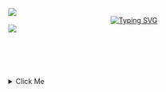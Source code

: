 <img align="center" src="https://capsule-render.vercel.app/api?type=waving&color=4CAF50&height=70&section=header" /> 
<div align="center">
  <a href="https://git.io/typing-svg">
    <img src="https://readme-typing-svg.demolab.com?font=Line+Font&size=32&pause=1000&color=11F72D&center=true&vCenter=true&random=false&width=435&lines=Front-end+Engineer" alt="Typing SVG" />
  </a>
  
</div>
<img align="center" src="https://capsule-render.vercel.app/api?type=waving&color=4CAF50&height=70&section=footer"/>
<details> 

  <summary  style="margin-top: 90;">Click Me</summary>
   <p align="center">
  <img height="50%" width="auto" src="https://github-readme-stats.vercel.app/api?username=TheAlfran&show_icons=true&count_private=true&theme=gotham&hide_border=true&hide=issues,contribs&bg_color=00000000">
  <img height="50%" width="auto" src="https://github-readme-stats.vercel.app/api/top-langs/?username=TheAlfran&layout=compact&hide_border=true&theme=gotham&bg_color=00000000&langs_count=6&hide=jupyter%20notebook,tex,css,php&exclude_repo=Pacman-AI">
  <img src="https://github-readme-streak-stats.herokuapp.com?user=TheAlfran&theme=gotham&hide_border=true&background=FFFFFF00">
</p>

<div align="center">
 <h3>Languages & Tools"</h3>

<a href="https://github.com/harish-sethuraman/readme-components">
 <img  src="https://readme-components.vercel.app/api?component=logo&fill=linear-gradient%2862deg%2C%20%2398FB98%200%25%2C%20%2300FF7F%20100%25%29%3B%0A&logo=react&animation=spin&svgfill=15d8fe">  
</a>
<a href="https://github.com/harish-sethuraman/readme-components">
<img  src="https://readme-components.vercel.app/api?component=logo&fill=linear-gradient%2862deg%2C%20%2398FB98%200%25%2C%20%2300FF7F%20100%25%29%3B%0A&logo=typescript&svgfill=2d79c7">
</a>
  <a href="https://github.com/harish-sethuraman/readme-components">
<img  src="https://readme-components.vercel.app/api?component=logo&fill=linear-gradient%2862deg%2C%20%2398FB98%200%25%2C%20%2300FF7F%20100%25%29%3B%0A&logo=javascript&svgfill=8ed5fa">
</a>
 <a href="https://github.com/harish-sethuraman/readme-components">
 <img  src="https://readme-components.vercel.app/api?component=logo&fill=linear-gradient%2862deg%2C%20%2398FB98%200%25%2C%20%2300FF7F%20100%25%29%3B%0A&logo=css3&svgfill=659b60">
</a>
<a href="https://github.com/harish-sethuraman/readme-components">
<img  src="https://readme-components.vercel.app/api?component=logo&fill=linear-gradient%2862deg%2C%20%2398FB98%200%25%2C%20%2300FF7F%20100%25%29%3B%0A&logo=flutter&svgfill=cd6799">
</a>
<a href="https://github.com/harish-sethuraman/readme-components">
<img  src="https://readme-components.vercel.app/api?component=logo&fill=linear-gradient%2862deg%2C%20%2398FB98%200%25%2C%20%2300FF7F%20100%25%29%3B%0A&logo=dart&svgfill=df5c43"> 
</a>
<a href="https://github.com/harish-sethuraman/readme-components">
<img  src="https://readme-components.vercel.app/api?component=logo&fill=linear-gradient%2862deg%2C%20%2398FB98%200%25%2C%20%2300FF7F%20100%25%29%3B%0A&logo=kotlin&svgfill=df5c43">  
</a>
<a href="https://github.com/harish-sethuraman/readme-components">
<img  src="https://readme-components.vercel.app/api?component=logo&fill=linear-gradient%2862deg%2C%20%2398FB98%200%25%2C%20%2300FF7F%20100%25%29%3B%0A&logo=swift&svgfill=df5c43">  
</a>
<a href="https://github.com/harish-sethuraman/readme-components">
<img  src="https://readme-components.vercel.app/api?component=logo&fill=linear-gradient%2862deg%2C%20%2398FB98%200%25%2C%20%2300FF7F%20100%25%29%3B%0A&logo=androidstudio&svgfill=df5c43">  
</a>
<a href="https://github.com/harish-sethuraman/readme-components">
<img  src="https://readme-components.vercel.app/api?component=logo&fill=linear-gradient%2862deg%2C%20%2398FB98%200%25%2C%20%2300FF7F%20100%25%29%3B%0A&logo=github&svgfill=df5c43">  
</a>


 <h3>Visitor Count</h3>
 
![VisitorCount](https://profile-counter.glitch.me/{TheAlfran}/count.svg)
</div>
</details>
<!-- <picture>
  <source media="(prefers-color-scheme: dark)" srcset="https://raw.githubusercontent.com/TheAlfran/TheAlfran/output/github-contribution-grid-snake-dark.svg" />
  <source media="(prefers-color-scheme: light)" srcset="https://raw.githubusercontent.com/TheAlfran/TheAlfran/output/github-contribution-grid-snake.svg" />
  <img alt="snake eating my contributions" src="https://raw.githubusercontent.com/TheAlfran/TheAlfran/output/github-contribution-grid-snake.svg" />
</picture>
<h3 align="center">My contributions</h3> -->







<!---
TheAlfran/TheAlfran is a ✨ special ✨ repository because its `README.md` (this file) appears on your GitHub profile.
You can click the Preview link to take a look at your changes.
--->
